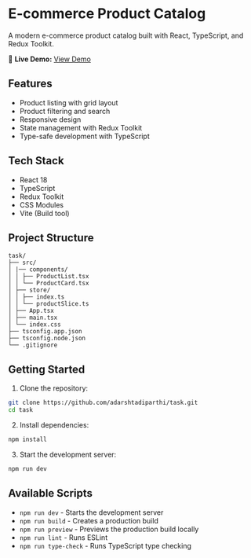 # E-commerce Product Catalog

A modern e-commerce product catalog built with React, TypeScript, and Redux Toolkit.

🚀 **Live Demo:** [View Demo](https://wingman-git-main-adarshs-projects-ba6ae725.vercel.app/)

## Features

- Product listing with grid layout
- Product filtering and search
- Responsive design
- State management with Redux Toolkit
- Type-safe development with TypeScript

## Tech Stack

- React 18
- TypeScript
- Redux Toolkit
- CSS Modules
- Vite (Build tool)

## Project Structure
```plaintext
task/
├── src/
│ |── components/
│ │ ├── ProductList.tsx
│ │ └── ProductCard.tsx
│ ├── store/
│ │ ├── index.ts
│ │ └── productSlice.ts
│ ├── App.tsx
│ ├── main.tsx
│ └── index.css
├── tsconfig.app.json
├── tsconfig.node.json
└── .gitignore
```
## Getting Started

1. Clone the repository:
```bash
git clone https://github.com/adarshtadiparthi/task.git
cd task
```

2. Install dependencies:
```bash
npm install
```

3. Start the development server:
```bash
npm run dev
```
## Available Scripts

- `npm run dev` - Starts the development server
- `npm run build` - Creates a production build
- `npm run preview` - Previews the production build locally
- `npm run lint` - Runs ESLint
- `npm run type-check` - Runs TypeScript type checking
